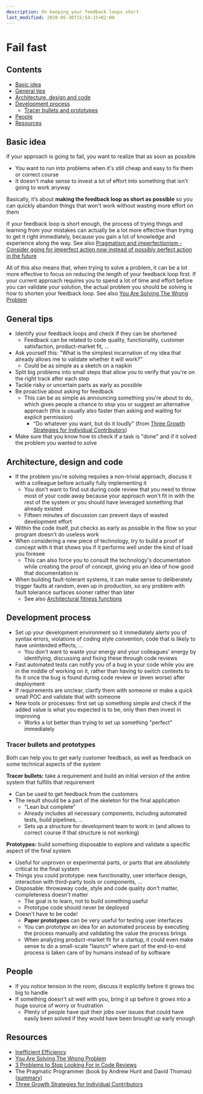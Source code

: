 ```yaml
---
description: On keeping your feedback loops short
last_modified: 2020-05-30T15:54:15+02:00
---
```


# Fail fast

## Contents

-   [Basic idea](#basic-idea)
-   [General tips](#general-tips)
-   [Architecture, design and code](#architecture-design-and-code)
-   [Development process](#development-process)
    -   [Tracer bullets and prototypes](#tracer-bullets-and-prototypes)
-   [People](#people)
-   [Resources](#resources)

## Basic idea

If your approach is going to fail, you want to realize that as soon as possible

-   You want to run into problems when it's still cheap and easy to fix them or correct course
-   It doesn't make sense to invest a lot of effort into something that isn't going to work anyway

Basically, it’s about **making the feedback loop as short as possible** so you can quickly abandon things that won't work without wasting more effort on them

If your feedback loop is short enough, the process of trying things and learning from your mistakes can actually be a lot more effective than trying to get it right immediately, because you gain a lot of knowledge and experience along the way. See also [Pragmatism and imperfectionism - Consider going for imperfect action now instead of possibly perfect action in the future](Pragmatism-imperfectionism.md#consider-going-for-imperfect-action-now-instead-of-possibly-perfect-action-in-the-future)

All of this also means that, when trying to solve a problem, it can be a lot more effective to focus on reducing the length of your feedback loop first. If your current approach requires you to spend a lot of time and effort before you can validate your solution, the actual problem you should be solving is how to shorten your feedback loop. See also [You Are Solving The Wrong Problem](https://uxmag.com/articles/you-are-solving-the-wrong-problem)

## General tips

-   Identify your feedback loops and check if they can be shortened
    -   Feedback can be related to code quality, functionality, customer satisfaction, product-market fit, ...
-   Ask yourself this: "What is the simplest incarnation of my idea that already allows me to validate whether it will work?"
    -   Could be as simple as a sketch on a napkin
-   Split big problems into small steps that allow you to verify that you're on the right track after each step
-   Tackle risky or uncertain parts as early as possible
-   Be proactive about asking for feedback
    -   This can be as simple as announcing something you're about to do, which gives people a chance to stop you or suggest an alternative approach (this is usually also faster than asking and waiting for explicit permission)
        -   "Do whatever you want, but do it loudly" (from [Three Growth Strategies for Individual Contributors](https://hackernoon.com/three-growth-strategies-for-individual-contributors-kv4q3zgt))
-   Make sure that you know how to check if a task is "done" and if it solved the problem you wanted to solve

## Architecture, design and code

-   If the problem you're solving requires a non-trivial approach, discuss it with a colleague before actually fully implementing it
    -   You don't want to find out during code review that you need to throw most of your code away because your approach won't fit in with the rest of the system or you should have leveraged something that already existed
    -   Fifteen minutes of discussion can prevent days of wasted development effort
-   Within the code itself, put checks as early as possible in the flow so your program doesn't do useless work
-   When considering a new piece of technology, try to build a proof of concept with it that shows you if it performs well under the kind of load you foresee
    -   This can also force you to consult the technology's documentation while creating the proof of concept, giving you an idea of how good that documentation is
-   When building fault-tolerant systems, it can make sense to deliberately trigger faults at random, even up in production, so any problem with fault tolerance surfaces sooner rather than later
    -   See also [Architectural fitness functions](../architecture-design/Architectural-fitness-functions.md)

## Development process

-   Set up your development environment so it immediately alerts you of syntax errors, violations of coding style convention, code that is likely to have unintended effects, ...
    -   You don't want to waste your energy and your colleagues' energy by identifying, discussing and fixing these through code reviews
-   Fast automated tests can notify you of a bug in your code while you are in the middle of working on it, rather than having to switch contexts to fix it once the bug is found during code review or (even worse) after deployment
-   If requirements are unclear, clarify them with someone or make a quick small POC and validate that with someone
-   New tools or processes: first set up something simple and check if the added value is what you expected is to be, only then then invest in improving
    -   Works a lot better than trying to set up something "perfect" immediately

### Tracer bullets and prototypes

Both can help you to get early customer feedback, as well as feedback on some technical aspects of the system

**Tracer bullets:** take a requirement and build an initial version of the entire system that fulfills that requirement

-   Can be used to get feedback from the customers
-   The result should be a part of the skeleton for the final application
    -   "Lean but complete"
    -   Already includes all necessary components, including automated tests, build pipelines, ...
    -   Sets up a structure for development team to work in (and allows to correct course if that structure is not working)

**Prototypes:** build something disposable to explore and validate a specific aspect of the final system

-   Useful for unproven or experimental parts, or parts that are absolutely critical to the final system
-   Things you could prototype: new functionality, user interface design, interaction with third-party tools or components, ...
-   Disposable: throwaway code, style and code quality don't matter, completeness doesn't matter
    -   The goal is to learn, not to build something useful
    -   Prototype code should never be deployed
-   Doesn't have to be code!
    -   **Paper prototypes** can be very useful for testing user interfaces
    -   You can prototype an idea for an automated process by executing the process manually and validating the value the process brings
    -   When analyzing product-market fit for a startup, it could even make sense to do a small-scale "launch" where part of the end-to-end process is taken care of by humans instead of by software

## People

-   If you notice tension in the room, discuss it explicitly before it grows too big to handle
-   If something doesn't sit well with you, bring it up before it grows into a huge source of worry or frustration
    -   Plenty of people have quit their jobs over issues that could have easily been solved if they would have been brought up early enough

## Resources

-   [Inefficient Efficiency](https://medium.com/@kentbeck_7670/inefficient-efficiency-5b3ab5294791)
-   [You Are Solving The Wrong Problem](https://uxmag.com/articles/you-are-solving-the-wrong-problem)
-   [3 Problems to Stop Looking For in Code Reviews](https://medium.com/swlh/3-problems-to-stop-looking-for-in-code-reviews-981bb169ba8b)
-   The Pragmatic Programmer (book by Andrew Hunt and David Thomas) ([summary](https://github.com/HugoMatilla/The-Pragmatic-Programmer))
-   [Three Growth Strategies for Individual Contributors](https://hackernoon.com/three-growth-strategies-for-individual-contributors-kv4q3zgt)
